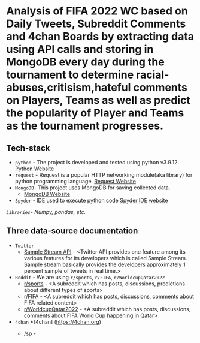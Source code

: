 # Analysis of FIFA 2022 WC based on Daily Tweets, Subreddit Comments and 4chan Boards by extracting data using API calls and storing in MongoDB every day during the tournament to determine racial-abuses,critisism,hateful comments on Players, Teams as well as predict the popularity of Player and Teams as the tournament progresses.

## Tech-stack

* `python` - The project is developed and tested using python v3.9.12. [Python Website](https://www.python.org/)
* `request` - Request is a popular HTTP networking module(aka library) for python programming language. [Request Website](https://docs.python-requests.org/en/latest/#)
* `MongoDB`- This project uses MongoDB for saving collected data. 
    * [MongoDB Website](https://www.mongodb.com/)
* `Spyder` - IDE used to execute python code [Spyder IDE website](https://www.spyder-ide.org/)

*`Libraries`- Numpy, pandas, etc.*

## Three data-source documentation

* `Twitter`
  * [Sample Stream API](https://developer.twitter.com/en/docs/twitter-api/tweets/volume-streams/quick-start/sampled-stream) - <Twitter API provides one feature among its various features for its developers which is called Sample Stream. Sample stream basically provides the developers approximately 1 percent sample of tweets in real time.>
* `Reddit` - We are using `r/sports`, `r/FIFA`, `r/WorldcupQatar2022` 
  * [r/sports](https://reddit.com/r/sports) - <A subreddit which has posts, discussions, predictions about different types of sports>
  * [r/FIFA](https://reddit.com/r/FIFA) - <A subreddit which has posts, discussions, comments about FIFA related content>
  * [r/WorldcupQatar2022](https://reddit.com/r/WorldcupQatar2022) - <A subreddit which has posts, discussions, comments about FIFA World Cup happening in Qatar>
* `4chan` 
 *[4chan] (https://4chan.org) <It is an imageboard website which consits of numerous topics with anonymous users that can comment anything within the guidelines of the websites including a variety of hateful comments and slurs on different issues and topics. >
  * [/sp](https://a.4cdn.org/sp/catalog.json) - <This board contains discussions on all the sports. >
